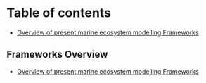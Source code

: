 # Table of contents

* [Overview of present marine ecosystem modelling Frameworks](README.md)

## Frameworks Overview

* [Overview of present marine ecosystem modelling Frameworks](frameworks-overview/overview-of-present-marine-ecosystem-modelling-frameworks.md)

